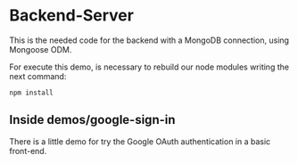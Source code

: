 # Backend-Server

This is the needed code for the backend with a MongoDB connection, using Mongoose ODM.

For execute this demo, is necessary to rebuild our node modules writing the next command:

```
npm install
```

## Inside demos/google-sign-in
There is a little demo for try the Google OAuth authentication in a basic front-end.
